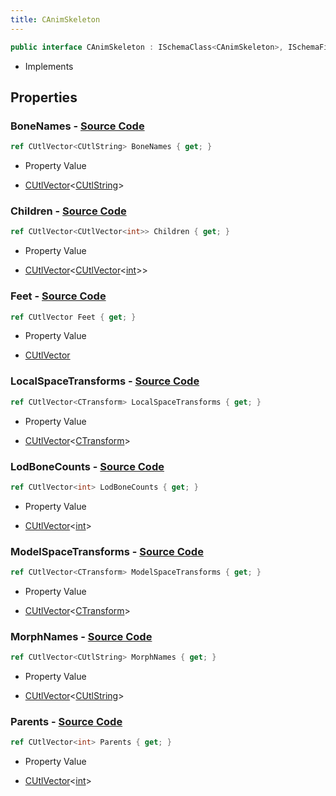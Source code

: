 ```yaml
---
title: CAnimSkeleton
---
```


```csharp
public interface CAnimSkeleton : ISchemaClass<CAnimSkeleton>, ISchemaField, ISchemaClass, INativeHandle
```

- Implements

## Properties

### **BoneNames** - [Source Code](https://github.com/swiftly-solution/swiftlys2/blob/main/managed/src/SwiftlyS2.Generated/Schemas/Interfaces/CAnimSkeleton.cs#L20)

```csharp
ref CUtlVector<CUtlString> BoneNames { get; }
```

- Property Value

- [CUtlVector](/docs/api/-1)<[CUtlString](/docs/api/shared/natives/cutlstring)>

### **Children** - [Source Code](https://github.com/swiftly-solution/swiftlys2/blob/main/managed/src/SwiftlyS2.Generated/Schemas/Interfaces/CAnimSkeleton.cs#L22)

```csharp
ref CUtlVector<CUtlVector<int>> Children { get; }
```

- Property Value

- [CUtlVector](/docs/api/-1)<[CUtlVector](/docs/api/-1)<[int](https://learn.microsoft.com/dotnet/api/system.int32)>>

### **Feet** - [Source Code](https://github.com/swiftly-solution/swiftlys2/blob/main/managed/src/SwiftlyS2.Generated/Schemas/Interfaces/CAnimSkeleton.cs#L27)

```csharp
ref CUtlVector Feet { get; }
```

- Property Value

- [CUtlVector](/docs/api/)

### **LocalSpaceTransforms** - [Source Code](https://github.com/swiftly-solution/swiftlys2/blob/main/managed/src/SwiftlyS2.Generated/Schemas/Interfaces/CAnimSkeleton.cs#L16)

```csharp
ref CUtlVector<CTransform> LocalSpaceTransforms { get; }
```

- Property Value

- [CUtlVector](/docs/api/-1)<[CTransform](/docs/api/shared/natives/ctransform)>

### **LodBoneCounts** - [Source Code](https://github.com/swiftly-solution/swiftlys2/blob/main/managed/src/SwiftlyS2.Generated/Schemas/Interfaces/CAnimSkeleton.cs#L31)

```csharp
ref CUtlVector<int> LodBoneCounts { get; }
```

- Property Value

- [CUtlVector](/docs/api/-1)<[int](https://learn.microsoft.com/dotnet/api/system.int32)>

### **ModelSpaceTransforms** - [Source Code](https://github.com/swiftly-solution/swiftlys2/blob/main/managed/src/SwiftlyS2.Generated/Schemas/Interfaces/CAnimSkeleton.cs#L18)

```csharp
ref CUtlVector<CTransform> ModelSpaceTransforms { get; }
```

- Property Value

- [CUtlVector](/docs/api/-1)<[CTransform](/docs/api/shared/natives/ctransform)>

### **MorphNames** - [Source Code](https://github.com/swiftly-solution/swiftlys2/blob/main/managed/src/SwiftlyS2.Generated/Schemas/Interfaces/CAnimSkeleton.cs#L29)

```csharp
ref CUtlVector<CUtlString> MorphNames { get; }
```

- Property Value

- [CUtlVector](/docs/api/-1)<[CUtlString](/docs/api/shared/natives/cutlstring)>

### **Parents** - [Source Code](https://github.com/swiftly-solution/swiftlys2/blob/main/managed/src/SwiftlyS2.Generated/Schemas/Interfaces/CAnimSkeleton.cs#L24)

```csharp
ref CUtlVector<int> Parents { get; }
```

- Property Value

- [CUtlVector](/docs/api/-1)<[int](https://learn.microsoft.com/dotnet/api/system.int32)>

